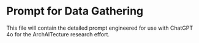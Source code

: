 # Prompt for Data Gathering
This file will contain the detailed prompt engineered for use with ChatGPT 4o for the ArchAITecture research effort. 
